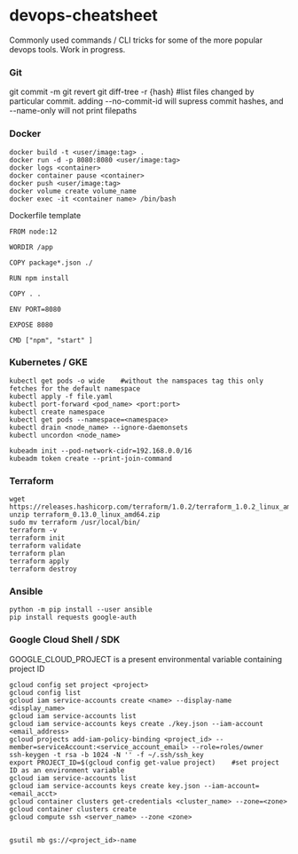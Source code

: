 # devops-cheatsheet

Commonly used commands / CLI tricks for some of the more popular devops tools. Work in progress.

<h3>Git</h3>
    git commit -m <message>
    git revert <name_of_bad_commit>
    git diff-tree -r {hash}     #list files changed by particular commit. adding --no-commit-id will supress commit hashes, and --name-only will not print filepaths

<h3>Docker</h3>

    docker build -t <user/image:tag> .
    docker run -d -p 8080:8080 <user/image:tag>
    docker logs <container>
    docker container pause <container>
    docker push <user/image:tag> 
    docker volume create volume_name
    docker exec -it <container name> /bin/bash

Dockerfile template
    
    FROM node:12

    WORDIR /app
    
    COPY package*.json ./
    
    RUN npm install 
    
    COPY . .
    
    ENV PORT=8080
    
    EXPOSE 8080
    
    CMD ["npm", "start" ]

</div>

<h3>Kubernetes / GKE</h3>

    kubectl get pods -o wide    #without the namspaces tag this only fetches for the default namespace
    kubectl apply -f file.yaml
    kubectl port-forward <pod_name> <port:port>
    kubectl create namespace 
    kubectl get pods --namespace=<namespace>
    kubectl drain <node_name> --ignore-daemonsets
    kubectl uncordon <node_name>
    
    kubeadm init --pod-network-cidr=192.168.0.0/16
    kubeadm token create --print-join-command

<h3>Terraform</h3>

    wget https://releases.hashicorp.com/terraform/1.0.2/terraform_1.0.2_linux_amd64.zip
    unzip terraform_0.13.0_linux_amd64.zip 
    sudo mv terraform /usr/local/bin/
    terraform -v
    terraform init
    terraform validate
    terraform plan
    terraform apply
    terraform destroy
    
<h3>Ansible</h3>

    python -m pip install --user ansible
    pip install requests google-auth
    

<h3>Google Cloud Shell / SDK</h3>
GOOGLE_CLOUD_PROJECT is a present environmental variable containing project ID
    
    gcloud config set project <project>
    gcloud config list
    gcloud iam service-accounts create <name> --display-name <display_name>
    gcloud iam service-accounts list 
    gcloud iam service-accounts keys create ./key.json --iam-account <email_address>
    gcloud projects add-iam-policy-binding <project_id> --member=serviceAccount:<service_account_email> --role=roles/owner
    ssh-keygen -t rsa -b 1024 -N '' -f ~/.ssh/ssh_key
    export PROJECT_ID=$(gcloud config get-value project)    #set project ID as an environment variable 
    gcloud iam service-accounts list
    gcloud iam service-accounts keys create key.json --iam-account=<email_acct>
    gcloud container clusters get-credentials <cluster_name> --zone=<zone>
    gcloud container clusters create 
    gcloud compute ssh <server_name> --zone <zone>
    
    
    gsutil mb gs://<project_id>-name

    

